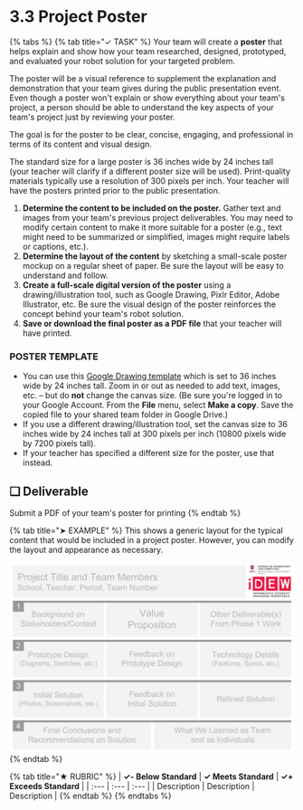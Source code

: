 # 3.3 Project Poster

{% tabs %}
{% tab title="✓ TASK" %}
Your team will create a **poster** that helps explain and show how your team researched, designed, prototyped, and evaluated your robot solution for your targeted problem.

The poster will be a visual reference to supplement the explanation and demonstration that your team gives during the public presentation event. Even though a poster won't explain or show everything about your team's project, a person should be able to understand the key aspects of your team's project just by reviewing your poster.

The goal is for the poster to be clear, concise, engaging, and professional in terms of its content and visual design.

The standard size for a large poster is 36 inches wide by 24 inches tall \(your teacher will clarify if a different poster size will be used\). Print-quality materials typically use a resolution of 300 pixels per inch. Your teacher will have the posters printed prior to the public presentation.

1. **Determine the content to be included on the poster.** Gather text and images from your team's previous project deliverables. You may need to modify certain content to make it more suitable for a poster \(e.g., text might need to be summarized or simplified, images might require labels or captions, etc.\).
2. **Determine the layout of the content** by sketching a small-scale poster mockup on a regular sheet of paper. Be sure the layout will be easy to understand and follow.
3. **Create a full-scale digital version of the poster** using a drawing/illustration tool, such as Google Drawing, Pixlr Editor, Adobe Illustrator, etc. Be sure the visual design of the poster reinforces the concept behind your team's robot solution.
4. **Save or download the final poster as a PDF file** that your teacher will have printed.

### POSTER TEMPLATE

* You can use this [Google Drawing template](https://drive.google.com/open?id=1L81WNIn5YMEQ9TlcliLTdiCO-KwnzWIsXBGnqdumzzo) which is set to 36 inches wide by 24 inches tall. Zoom in or out as needed to add text, images, etc. – but do **not** change the canvas size. \(Be sure you're logged in to your Google Account. From the **File** menu, select **Make a copy**. Save the copied file to your shared team folder in Google Drive.\)
* If you use a different drawing/illustration tool, set the canvas size to 36 inches wide by 24 inches tall at 300 pixels per inch \(10800 pixels wide by 7200 pixels tall\).
* If your teacher has specified a different size for the poster, use that instead.

## **❏ Deliverable**

Submit a PDF of your team's poster for printing
{% endtab %}

{% tab title="➤ EXAMPLE" %}
This shows a generic layout for the typical content that would be included in a project poster. However, you can modify the layout and appearance as necessary.

![](../../.gitbook/assets/poster-layout-example.jpg)
{% endtab %}

{% tab title="★ RUBRIC" %}
| **✓- Below Standard** | **✓ Meets Standard** | **✓+ Exceeds Standard** |
| :--- | :--- | :--- |
| Description | Description | Description |
{% endtab %}
{% endtabs %}


